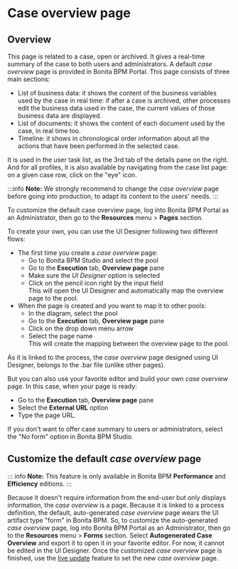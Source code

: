 # Case overview page

## Overview

This page is related to a case, open or archived. It gives a real-time summary of the case to both users and administrators.
A default _case overview_ page is provided in Bonita BPM Portal.
This page consists of three main sections:
* List of business data: it shows the content of the business variables used by the case in real time: if after a case is archived, other processes edit the business data used in the case, the current values of those business data are displayed.
* List of documents: it shows the content of each document used by the case, in real time too.
* Timeline: it shows in chronological order information about all the actions that have been performed in the selected case.

It is used in the user task list, as the 3rd tab of the details pane on the right.  
And for all profiles, it is also available by navigating from the case list page: on a given case row, click on the "eye" icon.

:::info
**Note:** We strongly recommend to change the _case overview_ page before going into production, to adapt its content to the users' needs.
:::

To customize the default case overview page, log into Bonita BPM Portal as an Administrator, then go to the **Resources** menu > **Pages** section.  

To create your own, you can use the UI Designer following two different flows:
 - The first time you create a _case overview_ page:
   - Go to Bonita BPM Studio and select the pool
   - Go to the **Execution** tab, **Overview page** pane
   - Make sure the _UI Designer_ option is selected
   - Click on the pencil icon right by the input field  
     This will open the UI Designer and automatically map the overview page to the pool.
 - When the page is created and you want to map it to other pools:
   - In the diagram, select the pool
   - Go to the **Execution** tab, **Overview page** pane
   - Click on the drop down menu arrow
   - Select the page name  
     This will create the mapping between the overview page to the pool.

As it is linked to the process, the _case overview_ page designed using UI Designer, belongs to the .bar file (unlike other pages).
<!-- The following text is written below the field of the "External URL" option. Does this apply to overview page? "The processInstanceID is provided in the query string. It is the value of the parameter `id` that is added to the external URL when redirecting. Other REST API resources are available for filling in the page with values, notably a "context" (API/bpm/case/<processInstanceId>/context and API/bpm/archivedCase/<archiveProcessInstanceID>/context) including business data and document references." -->

But you can also use your favorite editor and build your own _case overview_ page.
In this case, when your page is ready:
  - Go to the **Execution** tab, **Overview page** pane
  - Select the **External URL** option
  - Type the page URL.

If you don't want to offer case summary to users or administrators, select the "No form" option in Bonita BPM Studio.

## Customize the default _case overview_ page

::: info
**Note:** This feature is only available in Bonita BPM **Performance** and **Efficiency** editions.
:::

Because it doesn't require information from the end-user but only displays information, the _case overview_ is a page.
Because it is linked to a process definition, the default, auto-generated _case overview_ page wears the UI artifact type "form" in Bonita BPM.
So, to customize the auto-generated _case overview_ page, log into Bonita BPM Portal as an Administrator, then go to the **Resources** menu > **Forms** section.
Select **Autogenerated Case Overview** and export it to open it in your favorite editor. For now, it cannot be edited in the UI Designer.
Once the customized _case overview_ page is finished, use the [live update](live-update.md) feature to set the new _case overview_ page.
